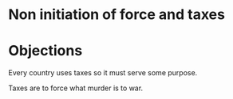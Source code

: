 # Non initiation of force and taxes

# Objections

Every country uses taxes so it must serve some purpose.

Taxes are to force what murder is to war. 


